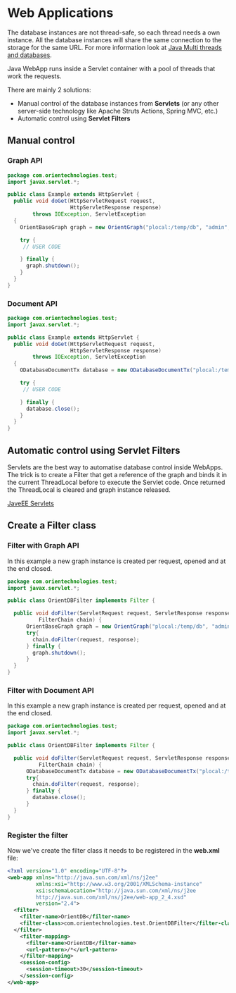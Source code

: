 # Web Applications

The database instances are not thread-safe, so each thread needs a own instance. All the database instances will share the same connection to the storage for the same URL. For more information look at [Java Multi threads and databases](Java-Multi-Threading.md).

Java WebApp runs inside a Servlet container with a pool of threads that work the requests.

There are mainly 2 solutions:
- Manual control of the database instances from **Servlets** (or any other server-side technology like Apache Struts Actions, Spring MVC, etc.)
- Automatic control using **Servlet Filters**

## Manual control

### Graph API

```java
package com.orientechnologies.test;
import javax.servlet.*;

public class Example extends HttpServlet {
  public void doGet(HttpServletRequest request,
                    HttpServletResponse response)
        throws IOException, ServletException
  {
    OrientBaseGraph graph = new OrientGraph("plocal:/temp/db", "admin", "admin");

    try {
     // USER CODE

    } finally {
      graph.shutdown();
    }
  }
}
```

### Document API

```java
package com.orientechnologies.test;
import javax.servlet.*;

public class Example extends HttpServlet {
  public void doGet(HttpServletRequest request,
                    HttpServletResponse response)
        throws IOException, ServletException
  {
    ODatabaseDocumentTx database = new ODatabaseDocumentTx("plocal:/temp/db").open("admin", "admin");

    try {
     // USER CODE

    } finally {
      database.close();
    }
  }
}
```

## Automatic control using Servlet Filters

Servlets are the best way to automatise database control inside WebApps. The trick is to create a Filter that get a reference of the graph and binds it in the current ThreadLocal before to execute the Servlet code. Once returned the ThreadLocal is cleared and graph instance released.

[JaveEE Servlets](http://www.oracle.com/technetwork/java/javaee/servlet/index.html)
## Create a Filter class

### Filter with Graph API 

In this example a new graph instance is created per request, opened and at the end closed.
```java
package com.orientechnologies.test;
import javax.servlet.*;

public class OrientDBFilter implements Filter {

  public void doFilter(ServletRequest request, ServletResponse response,
          FilterChain chain) {
      OrientBaseGraph graph = new OrientGraph("plocal:/temp/db", "admin", "admin");
      try{
        chain.doFilter(request, response);
      } finally {
        graph.shutdown();
      }
  }
}
```

### Filter with Document API 

In this example a new graph instance is created per request, opened and at the end closed.
```java
package com.orientechnologies.test;
import javax.servlet.*;

public class OrientDBFilter implements Filter {

  public void doFilter(ServletRequest request, ServletResponse response,
          FilterChain chain) {
      ODatabaseDocumentTx database = new ODatabaseDocumentTx("plocal:/temp/db").open("admin", "admin");
      try{
        chain.doFilter(request, response);
      } finally {
        database.close();
      }
  }
}
```

### Register the filter

Now we've create the filter class it needs to be registered in the **web.xml** file:
```xml
<?xml version="1.0" encoding="UTF-8"?>
<web-app xmlns="http://java.sun.com/xml/ns/j2ee"
         xmlns:xsi="http://www.w3.org/2001/XMLSchema-instance"
         xsi:schemaLocation="http://java.sun.com/xml/ns/j2ee
         http://java.sun.com/xml/ns/j2ee/web-app_2_4.xsd"
         version="2.4">
  <filter>
    <filter-name>OrientDB</filter-name>
    <filter-class>com.orientechnologies.test.OrientDBFilter</filter-class>
  </filter>
    <filter-mapping>
      <filter-name>OrientDB</filter-name>
      <url-pattern>/*</url-pattern>
    </filter-mapping>
    <session-config>
      <session-timeout>30</session-timeout>
    </session-config>
</web-app>
```
